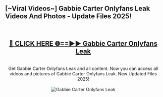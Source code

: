 <h2>[~Viral Videos~] Gabbie Carter Onlyfans Leak Videos And Photos - Update Files 2025!</h2>
<br>
<div align="center">
<h2><a href="https://top-ai-tools.click/QrbHav" rel="nofollow">🔴 CLICK HERE 🌐==►► Gabbie Carter Onlyfans Leak</a></h2>
<br>
Get Gabbie Carter Onlyfans Leak and all content. Now you can access all videos and pictures of Gabbie Carter Onlyfans Leak. New Updated Files 2025!
<br>
<br>
<a href="https://top-ai-tools.click/QrbHav" rel="nofollow" data-target="animated-image.originalLink"><img src="https://i.ibb.co.com/WyWwxjT/player-gif2.gif" alt="Gabbie Carter Onlyfans Leak" style="max-width: 100%; display: inline-block;" data-target="animated-image.originalImage"></a>
</div>
<br>